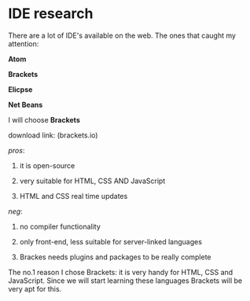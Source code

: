 IDE research
============

There are a lot of IDE's available on the web. The ones that caught my attention:

**Atom**

**Brackets**

**Elicpse**

**Net Beans**


I will choose **Brackets**

download link: (brackets.io)

_pros_:

1. it is open-source

2. very suitable for HTML, CSS AND JavaScript

3. HTML and CSS real time updates

_neg_:

1. no compiler functionality

2. only front-end, less suitable for server-linked languages

3. Brackes needs plugins and packages to be really complete


The no.1 reason I chose Brackets: it is very handy for HTML, CSS and JavaScript.
Since we will start learning these languages Brackets will be very apt for this.


